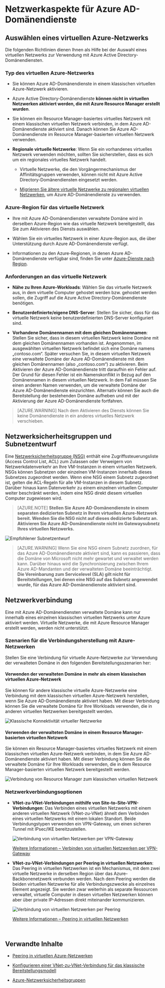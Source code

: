 <properties
	pageTitle="Azure AD-Domänendienste: Netzwerkrichtlinien | Microsoft Azure"
	description="Netzwerkaspekte für Azure Active Directory-Domänendienste"
	services="active-directory-ds"
	documentationCenter=""
	authors="mahesh-unnikrishnan"
	manager="stevenpo"
	editor="curtand"/>

<tags
	ms.service="active-directory-ds"
	ms.workload="identity"
	ms.tgt_pltfrm="na"
	ms.devlang="na"
	ms.topic="article"
	ms.date="09/20/2016"
	ms.author="maheshu"/>

# Netzwerkaspekte für Azure AD-Domänendienste

## Auswählen eines virtuellen Azure-Netzwerks
Die folgenden Richtlinien dienen Ihnen als Hilfe bei der Auswahl eines virtuellen Netzwerks zur Verwendung mit Azure Active Directory-Domänendiensten.

### Typ des virtuellen Azure-Netzwerks

- Sie können Azure AD-Domänendienste in einem klassischen virtuellen Azure-Netzwerk aktivieren.

- Azure Active Directory-Domänendienste **können nicht in virtuellen Netzwerken aktiviert werden, die mit Azure Resource Manager erstellt wurden**.

- Sie können ein Resource Manager-basiertes virtuelles Netzwerk mit einem klassischen virtuellen Netzwerk verbinden, in dem Azure AD-Domänendienste aktiviert sind. Danach können Sie Azure AD-Domänendienste im Resource Manager-basierten virtuellen Netzwerk verwenden.

- **Regionale virtuelle Netzwerke**: Wenn Sie ein vorhandenes virtuelles Netzwerk verwenden möchten, sollten Sie sicherstellen, dass es sich um ein regionales virtuelles Netzwerk handelt.

    - Virtuelle Netzwerke, die den Vorgängermechanismus der Affinitätsgruppen verwenden, können nicht mit Azure Active Directory-Domänendiensten eingesetzt werden.

	- [Migrieren Sie ältere virtuelle Netzwerke zu regionalen virtuellen Netzwerken](../virtual-network/virtual-networks-migrate-to-regional-vnet.md), um Azure AD-Domänendienste zu verwenden.


### Azure-Region für das virtuelle Netzwerk

- Ihre mit Azure AD-Domänendiensten verwaltete Domäne wird in derselben Azure-Region wie das virtuelle Netzwerk bereitgestellt, das Sie zum Aktivieren des Diensts auswählen.

- Wählen Sie ein virtuelles Netzwerk in einer Azure-Region aus, die über Unterstützung durch Azure AD-Domänendienste verfügt.

- Informationen zu den Azure-Regionen, in denen Azure AD-Domänendienste verfügbar sind, finden Sie unter [Azure-Dienste nach Region](https://azure.microsoft.com/regions/#services/).


### Anforderungen an das virtuelle Netzwerk

- **Nähe zu Ihren Azure-Workloads**: Wählen Sie das virtuelle Netzwerk aus, in dem virtuelle Computer gehostet werden bzw. gehostet werden sollen, die Zugriff auf die Azure Active Directory-Domänendienste benötigen.

- **Benutzerdefinierte/eigene DNS-Server**: Stellen Sie sicher, dass für das virtuelle Netzwerk keine benutzerdefinierten DNS-Server konfiguriert sind.

- **Vorhandene Domänennamen mit dem gleichen Domänennamen**: Stellen Sie sicher, dass in diesem virtuellen Netzwerk keine Domäne mit dem gleichen Domänennamen vorhanden ist. Angenommen, im ausgewählten virtuellen Netzwerk befindet sich eine Domäne namens „contoso.com“. Später versuchen Sie, in diesem virtuellen Netzwerk eine verwaltete Domäne der Azure AD-Domänendienste mit dem gleichen Domänennamen (also „contoso.com“) zu aktivieren. Beim Aktivieren der Azure AD-Domänendienste tritt daraufhin ein Fehler auf. Der Grund für diesen Fehler ist ein Namenskonflikt in Bezug auf den Domänennamen in diesem virtuellen Netzwerk. In dem Fall müssen Sie einen anderen Namen verwenden, um die verwaltete Domäne der Azure AD-Domänendienste einzurichten. Alternativ können Sie auch die Bereitstellung der bestehenden Domäne aufheben und mit der Aktivierung der Azure AD-Domänendienste fortfahren.

> [AZURE.WARNING] Nach dem Aktivieren des Diensts können Sie keine Domänendienste in ein anderes virtuelles Netzwerk verschieben.


## Netzwerksicherheitsgruppen und Subnetzentwurf
Eine [Netzwerksicherheitsgruppe (NSG)](../virtual-network/virtual-networks-nsg.md) enthält eine Zugriffssteuerungsliste (Access Control List, ACL) zum Zulassen oder Verweigern von Netzwerkdatenverkehr an Ihre VM-Instanzen in einem virtuellen Netzwerk. NSGs können Subnetzen oder einzelnen VM-Instanzen innerhalb dieses Subnetzes zugeordnet werden. Wenn eine NSG einem Subnetz zugeordnet ist, gelten die ACL-Regeln für alle VM-Instanzen in diesem Subnetz. Darüber hinaus kann Datenverkehr zu einem einzelnen virtuellen Computer weiter beschränkt werden, indem eine NSG direkt diesem virtuellen Computer zugewiesen wird.

> [AZURE.NOTE] **Stellen Sie Azure AD-Domänendienste in einem separaten dedizierten Subnetz in Ihrem virtuellen Azure-Netzwerk bereit. Wenden Sie die NSG nicht auf dieses dedizierte Subnetz an. Aktivieren Sie Azure AD-Domänendienste nicht im Gatewaysubnetz Ihres virtuellen Netzwerks.**

![Empfohlener Subnetzentwurf](./media/active-directory-domain-services-design-guide/vnet-subnet-design.png)

> [AZURE.WARNING] Wenn Sie eine NSG einem Subnetz zuordnen, für das Azure AD-Domänendienste aktiviert sind, kann es passieren, dass die Domäne von Microsoft nicht mehr gewartet und verwaltet werden kann. Darüber hinaus wird die Synchronisierung zwischen Ihrem Azure AD-Mandanten und der verwalteten Domäne beeinträchtigt. **Die Vereinbarung zum Servicelevel (SLA) gilt nicht für Bereitstellungen, bei denen eine NSG auf das Subnetz angewendet wurde, für das Azure AD-Domänendienste aktiviert sind.**


## Netzwerkverbindung
Eine mit Azure AD-Domänendiensten verwaltete Domäne kann nur innerhalb eines einzelnen klassischen virtuellen Netzwerks unter Azure aktiviert werden. Virtuelle Netzwerke, die mit Azure Resource Manager erstellt werden, werden nicht unterstützt.

### Szenarien für die Verbindungsherstellung mit Azure-Netzwerken
Stellen Sie eine Verbindung für virtuelle Azure-Netzwerke zur Verwendung der verwalteten Domäne in den folgenden Bereitstellungsszenarien her:

#### Verwenden der verwalteten Domäne in mehr als einem klassischen virtuellen Azure-Netzwerk
Sie können für andere klassische virtuelle Azure-Netzwerke eine Verbindung mit dem klassischen virtuellen Azure-Netzwerk herstellen, wenn Sie Azure AD-Domänendienste aktiviert haben. Mit dieser Verbindung können Sie die verwaltete Domäne für Ihre Workloads verwenden, die in anderen virtuellen Netzwerken bereitgestellt werden.

![Klassische Konnektivität virtueller Netzwerke](./media/active-directory-domain-services-design-guide/classic-vnet-connectivity.png)

#### Verwenden der verwalteten Domäne in einem Resource Manager-basierten virtuellen Netzwerk
Sie können ein Resource Manager-basiertes virtuelles Netzwerk mit einem klassischen virtuellen Azure-Netzwerk verbinden, in dem Sie Azure AD-Domänendienste aktiviert haben. Mit dieser Verbindung können Sie die verwaltete Domäne für Ihre Workloads verwenden, die in dem Resource Manager-basierten virtuellen Netzwerk bereitgestellt werden.

![Verbindung von Resource Manager zum klassischen virtuellen Netzwerk](./media/active-directory-domain-services-design-guide/classic-arm-vnet-connectivity.png)


### Netzwerkverbindungsoptionen

- **VNet-zu-VNet-Verbindungen mithilfe von Site-to-Site-VPN-Verbindungen**: Das Verbinden eines virtuellen Netzwerks mit einem anderen virtuellen Netzwerk (VNet-zu-VNet) ähnelt dem Verbinden eines virtuellen Netzwerks mit einem lokalen Standort. Beide Verbindungstypen verwenden ein VPN-Gateway, um einen sicheren Tunnel mit IPsec/IKE bereitzustellen.

	![Verbindung von virtuellen Netzwerken per VPN-Gateway](./media/active-directory-domain-services-design-guide/vnet-connection-vpn-gateway.jpg)

    [Weitere Informationen – Verbinden von virtuellen Netzwerken per VPN-Gateway](../vpn-gateway/virtual-networks-configure-vnet-to-vnet-connection.md)


- **VNet-zu-VNet-Verbindungen per Peering in virtuellen Netzwerken**: Das Peering in virtuellen Netzwerken ist ein Mechanismus, mit dem zwei virtuelle Netzwerke in derselben Region über das Azure-Backbonenetzwerk verbunden werden. Nach dem Peering werden die beiden virtuellen Netzwerke für alle Verbindungszwecke als einzelnes Element angezeigt. Sie werden zwar weiterhin als separate Ressourcen verwaltet, virtuelle Computer in diesen virtuellen Netzwerken können aber über private IP-Adressen direkt miteinander kommunizieren.

    ![Verbindung von virtuellen Netzwerken per Peering](./media/active-directory-domain-services-design-guide/vnet-peering.png)

	[Weitere Informationen – Peering in virtuellen Netzwerken](../virtual-network/virtual-network-peering-overview.md)



<br>

## Verwandte Inhalte

- [Peering in virtuellen Azure-Netzwerken](../virtual-network/virtual-network-peering-overview.md)

- [Konfigurieren einer VNet-zu-VNet-Verbindung für das klassische Bereitstellungsmodell](../vpn-gateway/virtual-networks-configure-vnet-to-vnet-connection.md)

- [Azure-Netzwerksicherheitsgruppen](../virtual-network/virtual-networks-nsg.md)

<!---HONumber=AcomDC_0921_2016-->